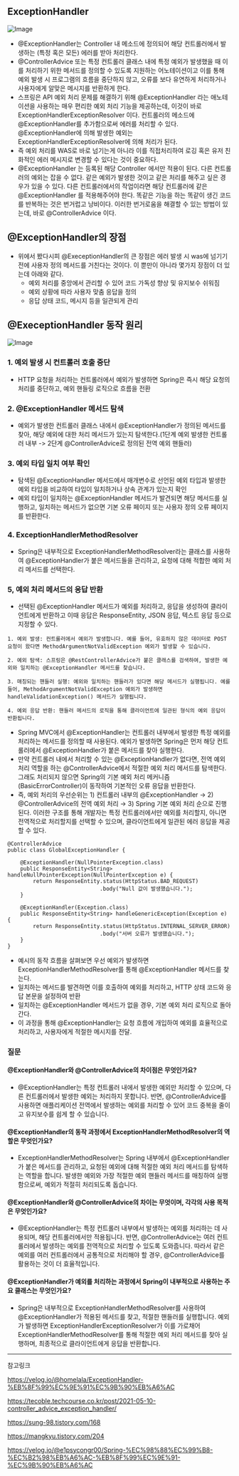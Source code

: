 ## ExceptionHandler

![Image](https://github.com/user-attachments/assets/3a1ab8e5-8464-48f8-89b4-1de7f8c32c46)

- @ExceptionHandler는 Controller 내 메소드에 정의되어 해당 컨트롤러에서 발생하는 (특정 혹은 모든) 에러를 받아 처리한다.
- @ControllerAdvice 또는 특정 컨트롤러 클래스 내에 특정 예외가 발생했을 때 이를 처리하기 위한 메서드를 정의할 수 있도록 지원하는 어노테이션이고 이를 통해 예외 발생 시 프로그램의 흐름을 중단하지 않고, 오류를 보다 유연하게 처리하거나 사용자에게 알맞은 메시지를 반환하게 한다.
- 스프링은 API 예외 처리 문제를 해결하기 위해 @ExceptionHandler 라는 애노테이션을 사용하는 매우 편리한 예외 처리 기능을 제공하는데, 이것이 바로 ExceptionHandlerExceptionResolver 이다. 컨트롤러의 메소드에 @ExceptionHandler를 추가함으로써 에러를 처리할 수 있다. @ExceptionHandler에 의해 발생한 예외는 ExceptionHandlerExceptionResolver에 의해 처리가 된다.
- 즉 예외 처리를 WAS로 바로 넘기는게 아니라 이를 직접처리하여 로깅 혹은 유저 친화적인 에러 메시지로 변경할 수 있다는 것이 중요하다.
- @ExceptionHandler 는 등록된 해당 Controller 에서만 적용이 된다. 다른 컨트롤러의 예외는 잡을 수 없다. 같은 예외가 발생한 것이고 같은 처리를 해주고 싶은 경우가 있을 수 있다. 다른 컨트롤러에서의 작업이라면 해당 컨트롤러에 같은 @ExceptionHandler 를 적용해주어야 한다. 똑같은 기능을 하는 똑같이 생긴 코드를 반복하는 것은 번거럽고 낭비이다. 이러한 번거로움을 해결할 수 있는 방법이 있는데, 바로 @ControllerAdvice 이다.

## @ExceptionHandler의 장점
- 위에서 봤다시피 @ExeceptionHandler의 큰 장점은 에러 발생 시 was에 넘기기 전에 사용자 정의 메서드를 거친다는 것이다. 이 뿐만이 아니라 몇가지 장점이 더 있는데 아래와 같다.
    - 예외 처리를 중앙에서 관리할 수 있어 코드 가독성 향상 및 유지보수 쉬워짐
    - 예외 상황에 따라 사용자 맞춤 응답을 정의
    - 응답 상태 코드, 메시지 등을 일관되게 관리

## @ExeceptionHandler 동작 원리

![Image](https://github.com/user-attachments/assets/b5b878f5-57b0-4ad6-b12f-4d77950aa862)

### 1. 예외 발생 시 컨트롤러 호출 중단
- HTTP 요청을 처리하는 컨트롤러에서 예외가 발생하면 Spring은 즉시 해당 요청의 처리를 중단하고, 예외 핸들링 로직으로 흐름을 전환
### 2. @ExceptionHandler 메서드 탐색
- 예외가 발생한 컨트롤러 클래스 내에서 @ExceptionHandler가 정의된 메서드를 찾아, 해당 예외에 대한 처리 메서드가 있는지 탐색한다.(1단계 예외 발생한 컨트롤러 내부 -> 2단계 @ControllerAdvice로 정의된 전역 예외 핸들러)
### 3. 예외 타입 일치 여부 확인
- 탐색된 @ExceptionHandler 메서드에서 매개변수로 선언된 예외 타입과 발생한 예외 타입을 비교하여 타입이 일치하거나 상속 관계가 있는지 확인
- 예외 타입이 일치하는 @ExceptionHandler 메서드가 발견되면 해당 메서드를 실행하고, 일치하는 메서드가 없으면 기본 오류 페이지 또는 사용자 정의 오류 페이지를 반환한다.
### 4. ExceptionHandlerMethodResolver
- Spring은 내부적으로 ExceptionHandlerMethodResolver라는 클래스를 사용하여 @ExceptionHandler가 붙은 메서드들을 관리하고, 요청에 대해 적합한 예외 처리 메서드를 선택한다.
### 5, 예외 처리 메서드의 응답 반환
- 선택된 @ExceptionHandler 메서드가 예외를 처리하고, 응답을 생성하여 클라이언트에게 반환하고 이때 응답은 ResponseEntity, JSON 응답, 텍스트 응답 등으로 지정할 수 있다.

```
1. 예외 발생: 컨트롤러에서 예외가 발생합니다. 예를 들어, 유효하지 않은 데이터로 POST 요청이 왔다면 MethodArgumentNotValidException 예외가 발생할 수 있습니다.

2. 예외 탐색: 스프링은 @RestControllerAdvice가 붙은 클래스를 검색하여, 발생한 예외와 일치하는 @ExceptionHandler 메서드를 찾습니다.

3. 매칭되는 핸들러 실행: 예외와 일치하는 핸들러가 있다면 해당 메서드가 실행됩니다. 예를 들어, MethodArgumentNotValidException 예외가 발생하면 handleValidationException() 메서드가 실행됩니다.

4. 예외 응답 반환: 핸들러 메서드의 로직을 통해 클라이언트에 일관된 형식의 예외 응답이 반환됩니다.

```
 

- Spring MVC에서 @ExceptionHandler는 컨트롤러 내부에서 발생한 특정 예외를 처리하는 메서드를 정의할 때 사용된다. 예외가 발생하면 Spring은 먼저 해당 컨트롤러에서 @ExceptionHandler가 붙은 메서드를 찾아 실행한다.
- 만약 컨트롤러 내에서 처리할 수 있는 @ExceptionHandler가 없다면, 전역 예외 처리 역할을 하는 @ControllerAdvice에서 적절한 예외 처리 메서드를 탐색한다. 그래도 처리되지 않으면 Spring의 기본 예외 처리 메커니즘(BasicErrorController)이 동작하여 기본적인 오류 응답을 반환한다.
- 즉, 예외 처리의 우선순위는 1) 컨트롤러 내부의 @ExceptionHandler → 2) @ControllerAdvice의 전역 예외 처리 → 3) Spring 기본 예외 처리 순으로 진행된다. 이러한 구조를 통해 개발자는 특정 컨트롤러에서만 예외를 처리할지, 아니면 전역적으로 처리할지를 선택할 수 있으며, 클라이언트에게 일관된 에러 응답을 제공할 수 있다.


```
@ControllerAdvice
public class GlobalExceptionHandler {

    @ExceptionHandler(NullPointerException.class)
    public ResponseEntity<String> handleNullPointerException(NullPointerException e) {
        return ResponseEntity.status(HttpStatus.BAD_REQUEST)
                             .body("Null 값이 발생했습니다.");
    }

    @ExceptionHandler(Exception.class)
    public ResponseEntity<String> handleGenericException(Exception e) {
        return ResponseEntity.status(HttpStatus.INTERNAL_SERVER_ERROR)
                             .body("서버 오류가 발생했습니다.");
    }
}

```
-  예시의 동작 흐름을 살펴보면 우선 예외가 발생하면 ExceptionHandlerMethodResolver를 통해 @ExceptionHandler 메서드를 찾는다.
- 일치하는 메서드를 발견하면 이를 호출하여 예외를 처리하고, HTTP 상태 코드와 응답 본문을 설정하여 반환
- 일치하는 @ExceptionHandler 메서드가 없을 경우, 기본 예외 처리 로직으로 돌아간다.
- 이 과정을 통해 @ExceptionHandler는 요청 흐름에 개입하여 예외를 효율적으로 처리하고, 사용자에게 적절한 메시지를 전달.

### 질문
####  @ExceptionHandler와 @ControllerAdvice의 차이점은 무엇인가요?
- @ExceptionHandler는 특정 컨트롤러 내에서 발생한 예외만 처리할 수 있으며, 다른 컨트롤러에서 발생한 예외는 처리하지 못합니다. 반면, @ControllerAdvice를 사용하면 애플리케이션 전역에서 발생하는 예외를 처리할 수 있어 코드 중복을 줄이고 유지보수를 쉽게 할 수 있습니다.

#### @ExceptionHandler의 동작 과정에서 ExceptionHandlerMethodResolver의 역할은 무엇인가요?
- ExceptionHandlerMethodResolver는 Spring 내부에서 @ExceptionHandler가 붙은 메서드를 관리하고, 요청된 예외에 대해 적절한 예외 처리 메서드를 탐색하는 역할을 합니다. 발생한 예외와 가장 적절한 예외 핸들러 메서드를 매칭하여 실행함으로써, 예외가 적절히 처리되도록 돕습니다.

#### @ExceptionHandler와 @ControllerAdvice의 차이는 무엇이며, 각각의 사용 목적은 무엇인가요?
- @ExceptionHandler는 특정 컨트롤러 내부에서 발생하는 예외를 처리하는 데 사용되며, 해당 컨트롤러에서만 적용됩니다. 반면, @ControllerAdvice는 여러 컨트롤러에서 발생하는 예외를 전역적으로 처리할 수 있도록 도와줍니다. 따라서 같은 예외를 여러 컨트롤러에서 공통적으로 처리해야 할 경우, @ControllerAdvice를 활용하는 것이 더 효율적입니다.

#### @ExceptionHandler가 예외를 처리하는 과정에서 Spring이 내부적으로 사용하는 주요 클래스는 무엇인가요?
- Spring은 내부적으로 ExceptionHandlerMethodResolver를 사용하여 @ExceptionHandler가 적용된 메서드를 찾고, 적절한 핸들러를 실행합니다. 예외가 발생하면 ExceptionHandlerExceptionResolver가 이를 가로채어 ExceptionHandlerMethodResolver를 통해 적절한 예외 처리 메서드를 찾아 실행하며, 최종적으로 클라이언트에게 응답을 반환합니다.


--- 

참고링크 

https://velog.io/@homelala/ExceptionHandler-%EB%8F%99%EC%9E%91%EC%9B%90%EB%A6%AC

https://tecoble.techcourse.co.kr/post/2021-05-10-controller_advice_exception_handler/

https://sung-98.tistory.com/168

https://mangkyu.tistory.com/204

https://velog.io/@e1psycongr00/Spring-%EC%98%88%EC%99%B8-%EC%B2%98%EB%A6%AC-%EB%8F%99%EC%9E%91-%EC%9B%90%EB%A6%AC